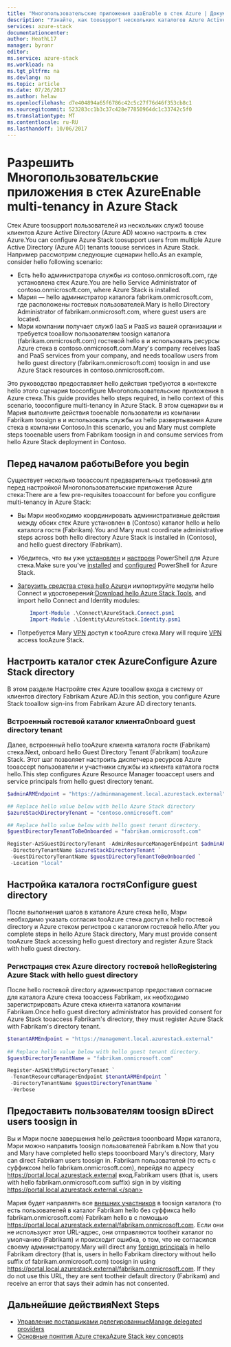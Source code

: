 ```yaml
---
title: "Многопользовательские приложения aaaEnable в стек Azure | Документы Microsoft"
description: "Узнайте, как toosupport нескольких каталогов Azure Active Directory в стек Azure"
services: azure-stack
documentationcenter: 
author: HeathL17
manager: byronr
editor: 
ms.service: azure-stack
ms.workload: na
ms.tgt_pltfrm: na
ms.devlang: na
ms.topic: article
ms.date: 07/26/2017
ms.author: helaw
ms.openlocfilehash: d7e404894a65f6786c42c5c27f76d46f353cb8c1
ms.sourcegitcommit: 523283cc1b3c37c428e77850964dc1c33742c5f0
ms.translationtype: MT
ms.contentlocale: ru-RU
ms.lasthandoff: 10/06/2017
---
```

# <a name="enable-multi-tenancy-in-azure-stack"></a><span data-ttu-id="85fe0-103">Разрешить Многопользовательские приложения в стек Azure</span><span class="sxs-lookup"><span data-stu-id="85fe0-103">Enable multi-tenancy in Azure Stack</span></span>

<span data-ttu-id="85fe0-104">Стек Azure toosupport пользователей из нескольких служб toouse клиентов Azure Active Directory (Azure AD) можно настроить в стек Azure.</span><span class="sxs-lookup"><span data-stu-id="85fe0-104">You can configure Azure Stack toosupport users from multiple Azure Active Directory (Azure AD) tenants toouse services in Azure Stack.</span></span> <span data-ttu-id="85fe0-105">Например рассмотрим следующие сценарии hello.</span><span class="sxs-lookup"><span data-stu-id="85fe0-105">As an example, consider hello following scenario:</span></span>

 - <span data-ttu-id="85fe0-106">Есть hello администратора службы из contoso.onmicrosoft.com, где установлена стек Azure.</span><span class="sxs-lookup"><span data-stu-id="85fe0-106">You are hello Service Administrator of contoso.onmicrosoft.com, where Azure Stack is installed.</span></span>
 - <span data-ttu-id="85fe0-107">Мария — hello администратор каталога fabrikam.onmicrosoft.com, где расположены гостевых пользователей.</span><span class="sxs-lookup"><span data-stu-id="85fe0-107">Mary is hello Directory Administrator of fabrikam.onmicrosoft.com, where guest users are located.</span></span> 
 - <span data-ttu-id="85fe0-108">Мэри компании получает служб IaaS и PaaS из вашей организации и требуется tooallow пользователям toosign каталога (fabrikam.onmicrosoft.com) гостевой hello в и использовать ресурсы Azure стека в contoso.onmicrosoft.com.</span><span class="sxs-lookup"><span data-stu-id="85fe0-108">Mary's company receives IaaS and PaaS services from your company, and needs tooallow users from hello guest directory (fabrikam.onmicrosoft.com) toosign in and use Azure Stack resources in contoso.onmicrosoft.com.</span></span>

<span data-ttu-id="85fe0-109">Это руководство предоставляет hello действия требуются в контексте hello этого сценария tooconfigure Многопользовательские приложения в Azure стека.</span><span class="sxs-lookup"><span data-stu-id="85fe0-109">This guide provides hello steps required, in hello context of this scenario, tooconfigure multi-tenancy in Azure Stack.</span></span>  <span data-ttu-id="85fe0-110">В этом сценарии вы и Мария выполните действия tooenable пользователи из компании Fabrikam toosign в и использовать службы из hello развертывания Azure стека в компании Contoso.</span><span class="sxs-lookup"><span data-stu-id="85fe0-110">In this scenario, you and Mary must complete steps tooenable users from Fabrikam toosign in and consume services from hello Azure Stack deployment in Contoso.</span></span>  

## <a name="before-you-begin"></a><span data-ttu-id="85fe0-111">Перед началом работы</span><span class="sxs-lookup"><span data-stu-id="85fe0-111">Before you begin</span></span>
<span data-ttu-id="85fe0-112">Существует несколько tooaccount предварительных требований для перед настройкой Многопользовательские приложения Azure стека:</span><span class="sxs-lookup"><span data-stu-id="85fe0-112">There are a few pre-requisites tooaccount for before you configure multi-tenancy in Azure Stack:</span></span>
  
 - <span data-ttu-id="85fe0-113">Вы Мэри необходимо координировать административные действия между обоих стек Azure установлен в (Contoso) каталог hello и hello каталога гостя (Fabrikam).</span><span class="sxs-lookup"><span data-stu-id="85fe0-113">You and Mary must coordinate administrative steps across both hello directory Azure Stack is installed in (Contoso), and hello guest directory (Fabrikam).</span></span>  
 - <span data-ttu-id="85fe0-114">Убедитесь, что вы уже [установлен](azure-stack-powershell-install.md) и [настроен](azure-stack-powershell-configure-admin.md) PowerShell для Azure стека.</span><span class="sxs-lookup"><span data-stu-id="85fe0-114">Make sure you've [installed](azure-stack-powershell-install.md) and [configured](azure-stack-powershell-configure-admin.md) PowerShell for Azure Stack.</span></span>
 - <span data-ttu-id="85fe0-115">[Загрузить средства стека hello Azure](azure-stack-powershell-download.md)и импортируйте модули hello Connect и удостоверений:</span><span class="sxs-lookup"><span data-stu-id="85fe0-115">[Download hello Azure Stack Tools](azure-stack-powershell-download.md), and import hello Connect and Identity modules:</span></span>

    ````PowerShell
        Import-Module .\Connect\AzureStack.Connect.psm1
        Import-Module .\Identity\AzureStack.Identity.psm1
    ```` 
 - <span data-ttu-id="85fe0-116">Потребуется Mary [VPN](azure-stack-connect-azure-stack.md#connect-to-azure-stack-with-vpn) доступ к tooAzure стека.</span><span class="sxs-lookup"><span data-stu-id="85fe0-116">Mary will require [VPN](azure-stack-connect-azure-stack.md#connect-to-azure-stack-with-vpn) access tooAzure Stack.</span></span> 

## <a name="configure-azure-stack-directory"></a><span data-ttu-id="85fe0-117">Настроить каталог стек Azure</span><span class="sxs-lookup"><span data-stu-id="85fe0-117">Configure Azure Stack directory</span></span>
<span data-ttu-id="85fe0-118">В этом разделе Настройте стек Azure tooallow входа в систему от клиентов directory Fabrikam Azure AD.</span><span class="sxs-lookup"><span data-stu-id="85fe0-118">In this section, you configure Azure Stack tooallow sign-ins from Fabrikam Azure AD directory tenants.</span></span>

### <a name="onboard-guest-directory-tenant"></a><span data-ttu-id="85fe0-119">Встроенный гостевой каталог клиента</span><span class="sxs-lookup"><span data-stu-id="85fe0-119">Onboard guest directory tenant</span></span>
<span data-ttu-id="85fe0-120">Далее, встроенный hello tooAzure клиента каталога гостя (Fabrikam) стека.</span><span class="sxs-lookup"><span data-stu-id="85fe0-120">Next, onboard hello Guest Directory Tenant (Fabrikam) tooAzure Stack.</span></span>  <span data-ttu-id="85fe0-121">Этот шаг позволяет настроить диспетчера ресурсов Azure tooaccept пользователи и участники службы из клиента каталога гостя hello.</span><span class="sxs-lookup"><span data-stu-id="85fe0-121">This step configures Azure Resource Manager tooaccept users and service principals from hello guest directory tenant.</span></span>

````PowerShell
$adminARMEndpoint = "https://adminmanagement.local.azurestack.external"

## Replace hello value below with hello Azure Stack directory
$azureStackDirectoryTenant = "contoso.onmicrosoft.com"

## Replace hello value below with hello guest tenant directory. 
$guestDirectoryTenantToBeOnboarded = "fabrikam.onmicrosoft.com"

Register-AzSGuestDirectoryTenant -AdminResourceManagerEndpoint $adminARMEndpoint `
 -DirectoryTenantName $azureStackDirectoryTenant `
 -GuestDirectoryTenantName $guestDirectoryTenantToBeOnboarded `
 -Location "local"
````



## <a name="configure-guest-directory"></a><span data-ttu-id="85fe0-122">Настройка каталога гостя</span><span class="sxs-lookup"><span data-stu-id="85fe0-122">Configure guest directory</span></span>
<span data-ttu-id="85fe0-123">После выполнения шагов в каталоге Azure стека hello, Мэри необходимо указать согласия tooAzure стека доступ к hello гостевой directory и Azure стеком регистров с каталогом гостевой hello.</span><span class="sxs-lookup"><span data-stu-id="85fe0-123">After you complete steps in hello Azure Stack directory, Mary must provide consent tooAzure Stack accessing hello guest directory and register Azure Stack with hello guest directory.</span></span> 

### <a name="registering-azure-stack-with-hello-guest-directory"></a><span data-ttu-id="85fe0-124">Регистрация стек Azure directory гостевой hello</span><span class="sxs-lookup"><span data-stu-id="85fe0-124">Registering Azure Stack with hello guest directory</span></span>
<span data-ttu-id="85fe0-125">После hello гостевой directory администратор предоставил согласие для каталога Azure стека tooaccess Fabrikam, их необходимо зарегистрировать Azure стека клиента каталога компании Fabrikam.</span><span class="sxs-lookup"><span data-stu-id="85fe0-125">Once hello guest directory administrator has provided consent for Azure Stack tooaccess Fabrikam's directory, they must register Azure Stack with Fabrikam's directory tenant.</span></span>

````PowerShell
$tenantARMEndpoint = "https://management.local.azurestack.external"
    
## Replace hello value below with hello guest tenant directory. 
$guestDirectoryTenantName = "fabrikam.onmicrosoft.com"

Register-AzSWithMyDirectoryTenant `
 -TenantResourceManagerEndpoint $tenantARMEndpoint `
 -DirectoryTenantName $guestDirectoryTenantName ` 
 -Verbose 
````
## <a name="direct-users-toosign-in"></a><span data-ttu-id="85fe0-126">Предоставить пользователям toosign в</span><span class="sxs-lookup"><span data-stu-id="85fe0-126">Direct users toosign in</span></span>
<span data-ttu-id="85fe0-127">Вы и Мэри после завершения hello действия tooonboard Мэри каталога, Мэри можно направить toosign пользователей Fabrikam в.</span><span class="sxs-lookup"><span data-stu-id="85fe0-127">Now that you and Mary have completed hello steps tooonboard Mary's directory, Mary can direct Fabrikam users toosign in.</span></span>  <span data-ttu-id="85fe0-128">Fabrikam пользователей (то есть с суффиксом hello fabrikam.onmicrosoft.com), перейдя по адресу https://portal.local.azurestack.external вход.</span><span class="sxs-lookup"><span data-stu-id="85fe0-128">Fabrikam users (that is, users with hello fabrikam.onmicrosoft.com suffix) sign in by visiting https://portal.local.azurestack.external.</span></span>  

<span data-ttu-id="85fe0-129">Мария будет направлять все [внешних участников](../active-directory/active-directory-understanding-resource-access.md) в toosign каталога (то есть пользователей в каталог Fabrikam hello без суффикса hello fabrikam.onmicrosoft.com) Fabrikam hello в с помощью https://portal.local.azurestack.external/fabrikam.onmicrosoft.com.  Если они не используют этот URL-адрес, они отправляются tootheir каталог по умолчанию (Fabrikam) и происходит ошибка, о том, что не согласился своему администратору.</span><span class="sxs-lookup"><span data-stu-id="85fe0-129">Mary will direct any [foreign principals](../active-directory/active-directory-understanding-resource-access.md) in hello Fabrikam directory (that is, users in hello Fabrikam directory without hello suffix of fabrikam.onmicrosoft.com) toosign in using https://portal.local.azurestack.external/fabrikam.onmicrosoft.com.  If they do not use this URL, they are sent tootheir default directory (Fabrikam) and receive an error that says their admin has not consented.</span></span>

## <a name="next-steps"></a><span data-ttu-id="85fe0-130">Дальнейшие действия</span><span class="sxs-lookup"><span data-stu-id="85fe0-130">Next Steps</span></span>

- [<span data-ttu-id="85fe0-131">Управление поставщиками делегированные</span><span class="sxs-lookup"><span data-stu-id="85fe0-131">Manage delegated providers</span></span>](azure-stack-delegated-provider.md)
- [<span data-ttu-id="85fe0-132">Основные понятия Azure стека</span><span class="sxs-lookup"><span data-stu-id="85fe0-132">Azure Stack key concepts</span></span>](azure-stack-key-features.md)

